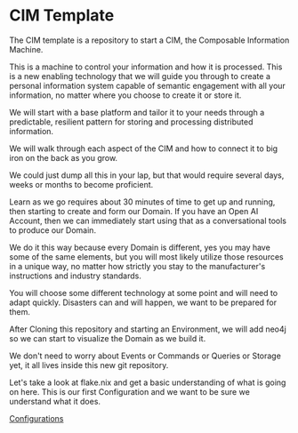# CIM Template
The CIM template is a repository to start a CIM, the Composable Information Machine.

This is a machine to control your information and how it is processed. This is a new enabling technology that we will guide you through to create a personal information system capable of semantic engagement with all your information, no matter where you choose to create it or store it.

We will start with a base platform and tailor it to your needs through a predictable, resilient pattern for storing and processing distributed information.

We will walk through each aspect of the CIM and how to connect it to big iron on the back as you grow.

We could just dump all this in your lap, but that would require several days, weeks or months to become proficient.

Learn as we go requires about 30 minutes of time to get up and running, then starting to create and form our Domain. If you have an Open AI Account, then we can immediately start using that as a conversational tools to produce our Domain.

We do it this way because every Domain is different, yes you may have some of the same elements, but you will most likely utilize those resources in a unique way, no matter how strictly you stay to the manufacturer's instructions and industry standards.

You will choose some different technology at some point and will need to adapt quickly. Disasters can and will happen, we want to be prepared for them.

After Cloning this repository and starting an Environment, we will add neo4j so we can start to visualize the Domain as we build it.

We don't need to worry about Events or Commands or Queries or Storage yet, it all lives inside this new git repository.

Let's take a look at flake.nix and get a basic understanding of what is going on here. This is our first Configuration and we want to be sure we understand what it does.

[Configurations](doc/Configuration.md)
